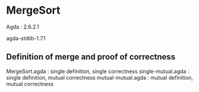 # MergeSort

Agda : 2.6.2.1

agda-stdlib-1.7.1

## Definition of merge and proof of correctness
MergeSort.agda : single definition, single correctness
single-mutual.agda : single definition, mutual correctness
mutual-mutual.agda : mutual definition, mutual correctness
